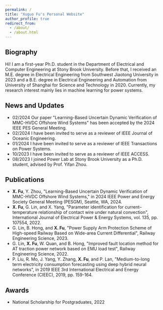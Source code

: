 ```yaml
---
permalink: /
title: "Xuguo Fu's Personal Website"
author_profile: true
redirect_from: 
  - /about/
  - /about.html
---
```

## Biography
Hi! I am a first-year Ph.D. student in the Department of Electrical and Computer Engineering at Stony Brook University. Before that, I received an M.E. degree in Electrical Engineering from Southwest Jiaotong University in 2023 and a B.E. degree in Electrical Engineering and Automation from University of Shanghai for Science and Technology in 2020. Currently, my research interest mainly lies in machine learning for power systems.

## News and Updates
- 02/2024 Our paper "Learning-Based Uncertain Dynamic Verification of MMC-HVDC Offshore Wind Systems" has been accepted by the 2024 IEEE PES General Meeting.
- 02/2024 I have been invited to serve as a reviewer of IEEE Journal of Oceanic Engineering.
- 01/2024 I have been invited to serve as a reviewer of IEEE Transactions on Power Systems.
- 10/2023 I have been invited to serve as a reviewer of IEEE ACCESS.
- 08/2023 I joined Power Lab at Stony Brook University as a Ph.D. student, advised by Prof. Yifan Zhou.

## Publications
- **X. Fu**, Y. Zhou, "Learning-Based Uncertain Dynamic Verification of MMC-HVDC Offshore Wind Systems," in 2024 IEEE Power and Energy Society General Meeting (PESGM), Seattle, WA, 2024.
- **X. Fu**, G. Lin, and X. Yang, "Parameter identification for current–temperature relationship of contact wire under natural convection", International Journal of Electrical Power & Energy Systems, vol. 135, pp. 107554, 2022.
- G. Lin, B. Hong, and **X. Fu**, "Power Supply Arm Protection Scheme of High-speed Railway Based on Wide-area Current Differential", Railway Engineering Science, 2023.
- G. Lin, **X. Fu**, W. Quan, and B. Hong, "Improved fault location method for AT traction power network based on EMU load test", Railway Engineering Science, 2022.
- P. Liu, R. Mo, J. Yang, Y. Zhang, **X. Fu**, and P. Lan, "Medium-to-long term electricity consumption forecasting using deep hybrid neural networks", in 2019 IEEE 3rd International Electrical and Energy Conference (CIEEC), 2019, pp. 159-164.

## Awards
- National Scholarship for Postgraduates, 2022

